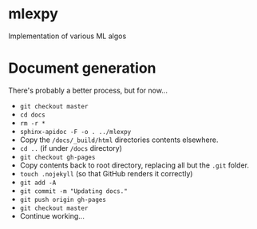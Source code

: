 mlexpy
======

Implementation of various ML algos

Document generation
===================

There's probably a better process, but for now...

- ``git checkout master``
- ``cd docs``
- ``rm -r *``
- ``sphinx-apidoc -F -o . ../mlexpy``
- Copy the ``/docs/_build/html`` directories contents elsewhere.
- ``cd ..`` (if under ``/docs`` directory)
- ``git checkout gh-pages``
- Copy contents back to root directory, replacing all but the ``.git`` folder.
- ``touch .nojekyll`` (so that GitHub renders it correctly)
- ``git add -A``
- ``git commit -m "Updating docs."``
- ``git push origin gh-pages``
- ``git checkout master``
- Continue working...
